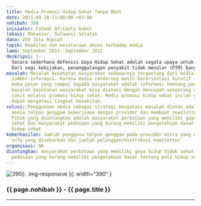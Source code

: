 ```yaml
---
title: Media Promosi Hidup Sehat Tanpa Obat
date: 2011-09-16 11:08:00 +07:00
nohibah: 390
inisiator: Fatmah Afrianty Gobel
lokasi: Makassar, Sulawesi Selatan
dana: 250 Juta Rupiah
topik: Keadilan dan kesetaraan akses terhadap media
lama: September 2011- September 2012
deskripsi: |-
  Secara sederhana defenisi Gaya Hidup Sehat adalah segala upaya untuk menerapkan kebiasaan yang baik dalam menciptakan hidup yang sehat dan menghindarkan kebiasaan buruk yang dapat mengganggu kesehatan. Anjuran bergaya hidup sehat banyak dihubungkan dengan penderita penyakit tidak menular (degeneratif) meski sebenarnya penyakit menular pun bisa dicegah dengan haya hidup sehat. Memang banyak penyakit tidak menular terjadi terkait langsung dengan gaya hidup, seperti penyakit jantung, stroke, tekanan darah tinggi, kanker, stress dan penyakit tidak menular lainnya.
  Dari segi kebijakan, penanggulangan penyakit tidak menular (PTM) banyak diilhami oleh teori Blum bahwa derajat kesehatan dipengaruhi oleh faktor keturunan, lingkungan, perilaku dan pelayanan kesehatan. Kebijakan pencegahan PTM diarahkan pada mengetahui faktor resiko terhadap berbagai macam penyakit degeneratif seperti jantung, stroke, hipertensi, diabetes militus, penyumbatan saluran napas kronis. Tujuan kebijakan ini adalah memacu kemandirian masyarakat dalam pencegahan dan penanggulangan PTM untuk menurunkan kejadian penyakit tidak menular (PTM) dan meningkatkan kualitas hidup sehat masyarakat yang berada di semua tatanan
masalah: Masalah kesehatan masyarakat sebenarnya tergantung dari media yang menjadi
  sumber informasi. Karena media cenderung masih berorientasi kuratif (pengobatan)
  maka pesan yang sampai kepada masyarakat adalah informasi tentang pengobatan. Sementara
  masalah kesehatan masyarakat bisa diatasi dengan mencegah seseorang untuk tidak
  sakit melalui promosi hidup sehat. Media promosi hidup sehat inilah yang salah satunya
  dapat mengatasi tingkat kesakitan.
solusi: Penggunaan media sebagai strategi mengatasi masalah diatas adalah menggunakan
  media telpon genggam bekerjsama dengan provider dan membuat newsletter secara periodik.
  Pihak yang diuntungkan adalah masyarakat perkotaan yang memiliki gaya hidup tidak
  sehat dan masyarakat pedesaan yang kurang memiliki pengetahuan dasar tentang pola
  hidup sehat
keberhasilan: Jumlah pengguna telpon genggam pada provider mitra yang dapat mengakses
  info yang disebarkan dan jumlah pelanggan/distribusi newsletter
organisasi: NA
diuntungkan: masyarakat perkotaan yang memiliki gaya hidup tidak sehat dan masyarakat
  pedesaan yang kurang memiliki pengetahuan dasar tentang pola hidup sehat
---
```


![390](/static/img/hibahcmb/390.png){: .img-responsive }{: width="390" }

### {{ page.nohibah }} - {{ page.title }}

---
